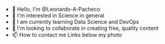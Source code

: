 
- 👋 Hello, I'm @Leonardo-A-Pacheco
- 👀 I'm interested in Science in general
- 🌱 I am currently learning Data Science and DevOps
- 💞️ I'm looking to collaborate in creating free, quality content
- 📫 How to contact me Links below my photo

<!---
Leonardo-A-Pacheco/Leonardo-A-Pacheco is a ✨ special ✨ repository because its `README.md` (this file) appears on your GitHub profile.
You can click the Preview link to take a look at your changes.
--->

